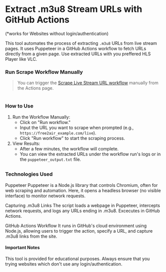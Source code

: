 # Extract .m3u8 Stream URLs with GitHub Actions
(*works for Websites without login/authentication)

This tool automates the process of extracting `.m3u8` URLs from live stream pages. It uses Puppeteer in a GitHub Actions workflow to fetch URLs directly from a given page. Use extracted URLs with you preffered HLS Player like VLC.

### Run Scrape Workflow Manually

> You can trigger the [Scrape Live Stream URL workflow](../../actions/workflows/scrape-live-stream.yml) manually from the Actions page.
#



### How to Use

1. Run the Workflow Manually:
   - Click on "Run workflow."
   - Input the URL you want to scrape when prompted (e.g., `https://free2air_example.com/live`).
   - Click "Run workflow" to start the scraping process.
2. View Results:
   - After a few minutes, the workflow will complete.
   - You can view the extracted URLs under the workflow run's logs or in the `puppeteer_output.txt` file.
  
##
### Technologies Used
Puppeteer
Puppeteer is a Node.js library that controls Chromium, often for web scraping and automation. Here, it opens a headless browser (no visible interface) to monitor network requests.

Capturing .m3u8 Links
The script loads a webpage in Puppeteer, intercepts network requests, and logs any URLs ending in .m3u8. Excecutes in GitHub Actions.

GitHub Actions Workflow
It runs in GitHub's cloud environment using Node.js, allowing users to trigger the action, specify a URL, and capture .m3u8 links from the site.

#### Important Notes
This tool is provided for educational purposes. Always ensure that you trying websites which don't use any login/authentication.
  



